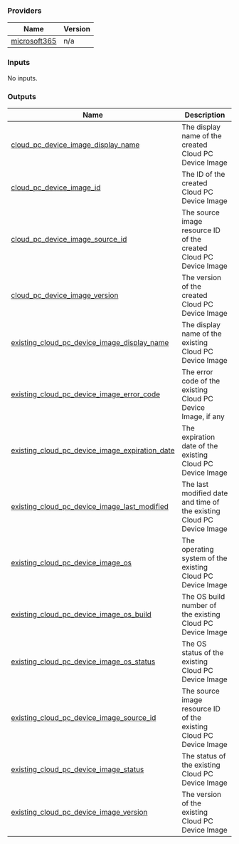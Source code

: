<!-- BEGIN_TF_DOCS -->
### Providers

| Name | Version |
|------|---------|
| <a name="provider_microsoft365"></a> [microsoft365](#provider_microsoft365) | n/a |

### Inputs

No inputs.

### Outputs

| Name | Description |
|------|-------------|
| <a name="output_cloud_pc_device_image_display_name"></a> [cloud_pc_device_image_display_name](#output_cloud_pc_device_image_display_name) | The display name of the created Cloud PC Device Image |
| <a name="output_cloud_pc_device_image_id"></a> [cloud_pc_device_image_id](#output_cloud_pc_device_image_id) | The ID of the created Cloud PC Device Image |
| <a name="output_cloud_pc_device_image_source_id"></a> [cloud_pc_device_image_source_id](#output_cloud_pc_device_image_source_id) | The source image resource ID of the created Cloud PC Device Image |
| <a name="output_cloud_pc_device_image_version"></a> [cloud_pc_device_image_version](#output_cloud_pc_device_image_version) | The version of the created Cloud PC Device Image |
| <a name="output_existing_cloud_pc_device_image_display_name"></a> [existing_cloud_pc_device_image_display_name](#output_existing_cloud_pc_device_image_display_name) | The display name of the existing Cloud PC Device Image |
| <a name="output_existing_cloud_pc_device_image_error_code"></a> [existing_cloud_pc_device_image_error_code](#output_existing_cloud_pc_device_image_error_code) | The error code of the existing Cloud PC Device Image, if any |
| <a name="output_existing_cloud_pc_device_image_expiration_date"></a> [existing_cloud_pc_device_image_expiration_date](#output_existing_cloud_pc_device_image_expiration_date) | The expiration date of the existing Cloud PC Device Image |
| <a name="output_existing_cloud_pc_device_image_last_modified"></a> [existing_cloud_pc_device_image_last_modified](#output_existing_cloud_pc_device_image_last_modified) | The last modified date and time of the existing Cloud PC Device Image |
| <a name="output_existing_cloud_pc_device_image_os"></a> [existing_cloud_pc_device_image_os](#output_existing_cloud_pc_device_image_os) | The operating system of the existing Cloud PC Device Image |
| <a name="output_existing_cloud_pc_device_image_os_build"></a> [existing_cloud_pc_device_image_os_build](#output_existing_cloud_pc_device_image_os_build) | The OS build number of the existing Cloud PC Device Image |
| <a name="output_existing_cloud_pc_device_image_os_status"></a> [existing_cloud_pc_device_image_os_status](#output_existing_cloud_pc_device_image_os_status) | The OS status of the existing Cloud PC Device Image |
| <a name="output_existing_cloud_pc_device_image_source_id"></a> [existing_cloud_pc_device_image_source_id](#output_existing_cloud_pc_device_image_source_id) | The source image resource ID of the existing Cloud PC Device Image |
| <a name="output_existing_cloud_pc_device_image_status"></a> [existing_cloud_pc_device_image_status](#output_existing_cloud_pc_device_image_status) | The status of the existing Cloud PC Device Image |
| <a name="output_existing_cloud_pc_device_image_version"></a> [existing_cloud_pc_device_image_version](#output_existing_cloud_pc_device_image_version) | The version of the existing Cloud PC Device Image |
<!-- END_TF_DOCS -->